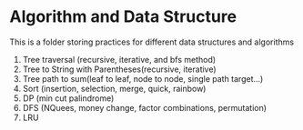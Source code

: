 # Algorithm and Data Structure
This is a folder storing practices for different data structures and algorithms

1. Tree traversal (recursive, iterative, and bfs method)
2. Tree to String with Parentheses(recursive, iterative)
3. Tree path to sum(leaf to leaf, node to node, single path target...)
4. Sort (insertion, selection, merge, quick, rainbow)
5. DP (min cut palindrome)
6. DFS (NQuees, money change, factor combinations, permutation)
7. LRU

